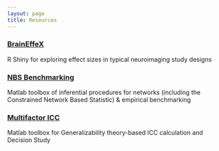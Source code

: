 ```yaml
---
layout: page
title: Resources
---
```


<h3><a href="https://neuroprismlab.shinyapps.io/effect_size_shiny/">BrainEffeX</a></h3>

R Shiny for exploring effect sizes in typical neuroimaging study designs

<h3><a href="https://github.com/SNeuroble/NBS_benchmarking">NBS Benchmarking</a></h3>

Matlab toolbox of inferential procedures for networks (including the Constrained Network Based Statistic) & empirical benchmarking

<h3><a href="https://github.com/SNeuroble/Multifactor_ICC">Multifactor ICC</a></h3>

Matlab toolbox for Generalizability theory-based ICC calculation and Decision Study
